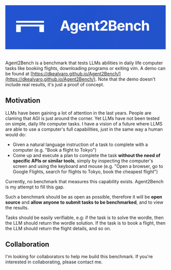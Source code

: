 <div align="center">
  <kbd>
    <img src="img/github-banner.png" alt="Agent2Bench Logo" width="600"/>
  </kbd>
  <br/>
  <br/>
</div>

Agent2Bench is a benchmark that tests LLMs abilities in daily life computer tasks like booking flights, downloading programs or exiting vim.
A demo can be found at [https://dkealvaro.github.io/Agent2Bench/](https://dkealvaro.github.io/Agent2Bench/). Note that the demo doesn't include real results, it's just a proof of concept.


## Motivation
LLMs have been gaining a lot of attention in the last years. People are claming that AGI is just around the corner. Yet LLMs have not been tested on simple, daily life computer tasks.
I have a vision of a future where LLMS are able to use a computer's full capabilities, just in the same way a human would do:

- Given a natural language instruction of a task to complete with a computer (e.g. "Book a flight to Tokyo")
- Come up and execute a plan to complete the task **without the need of specific APIs or similar tools**, simply by inspecting the computer's screen and using the keyboard and mouse (e.g. "Open a browser, go to Google Flights, search for flights to Tokyo, book the cheapest flight")



Currently, no benchmark that measures this capability exists. Agent2Bench is my attempt to fill this gap.

Such a benchmark should be as open as possible, therefore it will be **open source** and **allow anyone to submit tasks to be benchmarked**, and to view the results.

Tasks should be easily verifiable, e.g: if the task is to solve the wordle, then the LLM should return the wordle solution. If the task is to book a flight, then the LLM should return the flight details, and so on.

## Collaboration
I'm looking for collaborators to help me build this benchmark. If you're interested in collaborating, please contact me.














